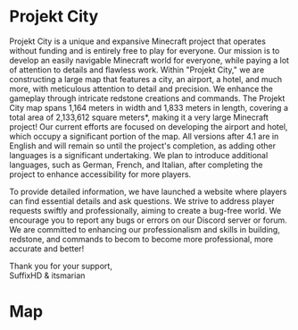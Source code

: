# <h1>Projekt City</h1>

Projekt City is a unique and expansive Minecraft project that operates without funding and is entirely free to play for everyone. Our mission is to develop an easily navigable Minecraft world for everyone, while paying a lot of attention to details and flawless work. Within "Projekt City," we are constructing a large map that features a city, an airport, a hotel, and much more, with meticulous attention to detail and precision. We enhance the gameplay through intricate redstone creations and commands.
The Projekt City map spans 1,164 meters in width and 1,833 meters in length, covering a total area of 2,133,612 square meters*, making it a very large Minecraft project! Our current efforts are focused on developing the airport and hotel, which occupy a significant portion of the map.
All versions after 4.1 are in English and will remain so until the project's completion, as adding other languages is a significant undertaking. We plan to introduce additional languages, such as German, French, and Italian, after completing the project to enhance accessibility for more players.

To provide detailed information, we have launched a website where players can find essential details and ask questions. We strive to address player requests swiftly and professionally, aiming to create a bug-free world. We encourage you to report any bugs or errors on our Discord server or forum. We are committed to enhancing our professionalism and skills in building, redstone, and commands to becom to become more professional, more accurate and better!

Thank you for your support,  
SuffixHD & itsmarian

# <h1>Map</h1>
